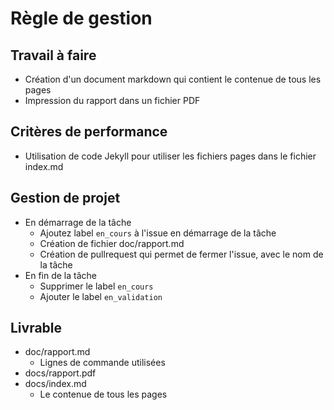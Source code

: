 # Règle de gestion

## Travail à faire

- Création d'un document markdown qui contient le contenue de tous les pages 
- Impression du rapport dans un fichier PDF

## Critères de performance 

- Utilisation de code Jekyll pour utiliser les fichiers pages dans le fichier index.md

## Gestion de projet 

- En démarrage de la tâche 
  - Ajoutez label `en_cours` à l'issue en démarrage de la tâche
  - Création de fichier doc/rapport.md
  - Création de pullrequest qui permet de fermer l'issue, avec le nom de la tâche
- En fin de la tâche
  - Supprimer le label `en_cours`
  - Ajouter le label `en_validation`

## Livrable

- doc/rapport.md
  - Lignes de commande utilisées
- docs/rapport.pdf
- docs/index.md
  - Le contenue de tous les pages
